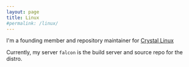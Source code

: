 ```yaml
---
layout: page
title: Linux
#permalink: /linux/
---
```


I'm a founding member and repository maintainer for [Crystal Linux](https://getcryst.al)

Currently, my server `falcon` is the build server and source repo for the distro.